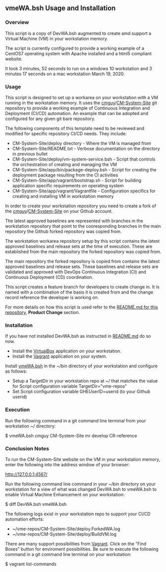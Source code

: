 ## vmeWA.bsh Usage and Installation

### Overview
This script is a copy of DevWA.bsh augmented to create amd support a Virtual Machine (VM) in your workstation memory.

The script is currently configured to provide a working example of a CentOS7 operating system with Apache installed and a html5 compliant website.

It took 3 minutes, 52 seconds to run on a windows 10 workstation and 3 minutes 17 seconds on a mac workstation March 19, 2020.


### Usage
This script is designed to set up a workarea on your workstation with a VM running in the workstation memory. It uses the [cmguy](https://github.com/cmguy)/[CM-System-Site](https://github.com/cmguy/CM-System-Site) git repository to provide
a working example of Continuous Integration and Deployment (CI/CD) automation. An example that can be adopted and configured for any given git bare repository.

The following components of this template need to be reviewed and modified for specific repository CI/CD needs. They include:
* CM-System-Site/deploy directory - Where the VM is managed from
* CM-System-Site/README.txt - Verbose documentation on the directory in previous bullet
* CM-System-Site/deploy/vm-system-service.bsh - Script that controls the orchestration of creating and managing the VM
* CM-System-Site/app/bin/package-deploy.bsh - Script for creating the deployment package resulting from the CI activities
* CM-System-Site/app/vagrant/bootstrap.sh - Script for building application specific requirements on operating system
* CM-System-Site/app/vagrant/Vagrantfile - Configuration specifics for creating and installing VM in workstation memory

In order to create your workstation repository you need to create a fork of the [cmguy](https://github.com/cmguy)/[CM-System-Site](https://github.com/cmguy/CM-System-Site) on your Github account.

The latest approved baselines are represented with branches in the workstation repository that point to the cooresponding branches in the main repository the Github forked repository was copied from.

The workstation workarea repository setup by this script contains the latest approved baselines and release sets at the time of execution. These are established from the main repository the forked repository was copied from.

The main repository the forked repository is copied from contains the latest approved baselines and release sets. These baselines and release sets are validated and approved with DevOps Continuous Integration (CI) and Continuous Deployment (CD) coordination.

This script creates a feature branch for developers to create change in. It is named with a combination of the basis it is created from and the change record reference the developer is working on.

For more details on how this script is used refer to the [README.md for this repository](https://github.com/cmguy/DevOps-git/tree/master), **Product Change** section.

### Installation
If you have not installed DevWA.bsh as instructed in [README.md](https://github.comcast.com/PDX/DevOps-git/tree/master/app/developer-workarea) do so now.

* Install the [VirtualBox](https://www.virtualbox.org/) application on your workstation.
* Install the [Vagrant](https://www.vagrantup.com/) application on your system.

Install [vmeWA.bsh](https://github.com/cmguy/DevOps-git/blob/master/app/developer-workarea/vmeWA.bsh) in the ~/bin directory of your workstation and configure as follows:

* Setup a TargetDir in your workstation repo at ~/ that matches the value for Script configuration variable TargetDir="vme-repos"
* Set Script configuration variable GHEUserID=userid (to your Github userid)

### Execution
Run the following command in a git command line terminal from your workstation ~/ directory:

 $ vmeWA.bsh cmguy CM-System-Site mr develop CR-reference
 
### Conclusion Notes
 
To run the CM-System-Site website on the VM in your workstation memory, enter the following into the address window of your browser:

http://127.0.0.1:4567/
 
Run the following command line command in your ~/bin directory on your workstation for a view of what was changed DevWA.bsh to vmeWA.bsh to enable Virtual Machine Enhancement on your workstation:

$ diff DevWA.bsh vmeWA.bsh

The following logs exist in your workstation repo to support your CI/CD automation efforts:

* ~/vme-repos/CM-System-Site/deploy.ForkedWA.log
* ~/vme-repos/CM-System-Site/deploy/BuildVM.log

There are many support possibilities from [Vagrant](https://www.vagrantup.com/). Click on the "Find Boxes" button for enviroment possibilities. Be sure to execute the following command in a git command line terminal on your workstation:

$ vagrant list-commands
